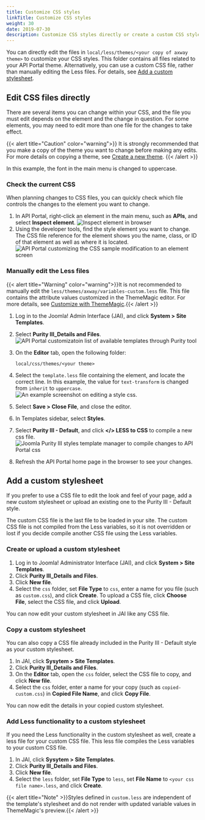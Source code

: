 ```yaml
---
title: Customize CSS styles
linkTitle: Customize CSS styles
weight: 30
date: 2019-07-30
description: Customize CSS styles directly or create a custom CSS stylesheet.
---
```


You can directly edit the files in `local/less/themes/<your copy of axway theme>` to customize your CSS styles. This folder contains all files related to your API Portal theme. Alternatively, you can use a custom CSS file, rather than manually editing the Less files. For details, see [Add a custom stylesheet](#add-a-custom-stylesheet).

## Edit CSS files directly

There are several items you can change within your CSS, and the file you must edit depends on the element and the change in question. For some elements, you may need to edit more than one file for the changes to take effect.

{{< alert title="Caution" color="warning">}}
It is strongly recommended that you make a copy of the theme you want to change before making any edits. For more details on copying a theme, see [Create a new theme](/docs/apim_administration/apiportal_admin/customize_getting_started/#create-a-new-theme).
{{< /alert >}}

In this example, the font in the main menu is changed to uppercase.

### Check the current CSS

When planning changes to CSS files, you can quickly check which file controls the changes to the element you want to change.

1. In API Portal, right-click an element in the main menu, such as **APIs**, and select **Inspect element**.
    ![Inspect element in browser](/Images/APIPortal/cssselectelement.png)
2. Using the developer tools, find the style element you want to change. The CSS file reference for the element shows you the name, class, or ID of that element as well as where it is located.
    ![API Portal customizing the CSS sample modification to an element screen](/Images/APIPortal/csssamplemod.png)

### Manually edit the Less files

{{< alert title="Warning" color="warning">}}It is not recommended to manually edit the `less/themes/axway/variables-custom.less` file. This file contains the attribute values customized in the ThemeMagic editor. For more details, see [Customize with ThemeMagic](/docs/apim_administration/apiportal_admin/customize_getting_started/#customize-with-thememagic).{{< /alert >}}

1. Log in to the Joomla! Admin Interface (JAI), and click **System > Site Templates**.
2. Select **Purity III_Details and Files**.
    ![API Portal customizatoin list of available templates through Purity tool](/Images/APIPortal/customation_puritIII_detailsandfiles_j4.png)
3. On the **Editor** tab, open the following folder:

    ```
    local/css/themes/<your theme>
    ```

4. Select the `template.less` file containing the element, and locate the correct line. In this example, the value for `text-transform` is changed from `inherit` to `uppercase`.
    ![An example screenshot on editing a style css.](/Images/APIPortal/cssjoomlasamplecodechange.png)
5. Select **Save > Close File**, and close the editor.
6. In Templates sidebar, select **Styles**.
7. Select **Purity III - Default**, and click **</> LESS to CSS** to compile a new css file.
    ![Joomla Purity III styles template manager to compile changes to API Portal css](/Images/APIPortal/csspuriistylesconfig.png)
8. Refresh the API Portal home page in the browser to see your changes.

## Add a custom stylesheet

If you prefer to use a CSS file to edit the look and feel of your page, add a new custom stylesheet or upload an existing one to the Purity III - Default style.

The custom CSS file is the last file to be loaded in your site. The custom CSS file is not compiled from the Less variables, so it is not overridden or lost if you decide compile another CSS file using the Less variables.

### Create or upload a custom stylesheet

1. Log in to Joomla! Administrator Interface (JAI), and click **System > Site Templates**.
2. Click **Purity III_Details and Files**.
3. Click **New file**.
4. Select the `css` folder, set **File Type** to `css`, enter a name for you file (such as `custom.css`), and click **Create**. To upload a CSS file, click **Choose File**, select the CSS file, and click **Upload**.

You can now edit your custom stylesheet in JAI like any CSS file.

### Copy a custom stylesheet

You can also copy a CSS file already included in the Purity III - Default style as your custom stylesheet.

1. In JAI, click **Sysytem > Site Templates**.
2. Click **Purity III_Details and Files**.
3. On the **Editor** tab, open the `css` folder, select the CSS file to copy, and click **New file**.
4. Select the `css` folder, enter a name for your copy (such as `copied-custom.css`) in **Copied File Name**, and click **Copy File**.

You can now edit the details in your copied custom stylesheet.

### Add Less functionality to a custom stylesheet

If you need the Less functionality in the custom stylesheet as well, create a less file for your custom CSS file. This less file compiles the Less variables to your custom CSS file.

1. In JAI, click **Sysytem > Site Templates**.
2. Click **Purity III_Details and Files**.
3. Click **New file**.
4. Select the `less` folder, set **File Type** to `less`, set **File Name** to `<your css file name>.less`, and click **Create**.

{{< alert title="Note" >}}Styles defined in `custom.less` are independent of the template's stylesheet and do not render with updated variable values in ThemeMagic's preview.{{< /alert >}}

